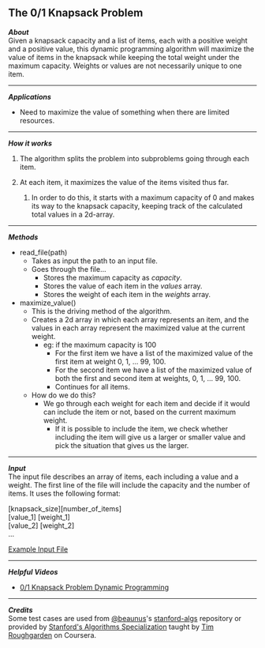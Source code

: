 ## The 0/1 Knapsack Problem  
_**About**_  
Given a knapsack capacity and a list of items, each with a positive weight and a positive value, this dynamic programming algorithm will maximize the value of items in the knapsack while keeping the total weight under the maximum capacity. Weights or values are not necessarily unique to one item.  

---  

_**Applications**_  
- Need to maximize the value of something when there are limited resources.  

---  

_**How it works**_  
1. The algorithm splits the problem into subproblems going through each item.  

1. At each item, it maximizes the value of the items visited thus far.  
    1. In order to do this, it starts with a maximum capacity of 0 and makes its way to the knapsack capacity, keeping track of the calculated total values in a 2d-array.  

---  

_**Methods**_  
- read_file(path)  
    - Takes as input the path to an input file.  
    - Goes through the file...  
        - Stores the maximum capacity as _capacity_.  
        - Stores the value of each item in the _values_ array.  
        - Stores the weight of each item in the _weights_ array.  
- maximize_value()  
    - This is the driving method of the algorithm.  
    - Creates a 2d array in which each array represents an item, and the values in each array represent the maximized value at the current weight.  
        - eg: if the maximum capacity is 100  
            - For the first item we have a list of the maximized value of the first item at weight 0, 1, ... 99, 100.  
            - For the second item we have a list of the maximized value of both the first and second item at weights, 0, 1, ... 99, 100.  
            - Continues for all items.  
    - How do we do this?  
        - We go through each weight for each item and decide if it would can include the item or not, based on the current maximum weight.  
            - If it is possible to include the item, we check whether including the item will give us a larger or smaller value and pick the situation that gives us the larger.  

---  

_**Input**_  
The input file describes an array of items, each including a value and a weight. The first line of the file will include the capacity and the number of items. It uses the following format:  

\[knapsack_size\]\[number_of_items\]  
\[value_1\] \[weight_1\]  
\[value_2\] \[weight_2\]  
...  

[Example Input File]( https://github.com/keshprad/Algorithms/blob/master/Knapsack01/testCases/test2.txt )  

---  

_**Helpful Videos**_  
- [0/1 Knapsack Problem Dynamic Programming]( https://www.youtube.com/watch?v=8LusJS5-AGo&t=29s )  

---  

_**Credits**_  
Some test cases are used from [@beaunus]( https://github.com/beaunus )'s [stanford-algs]( https://github.com/beaunus/stanford-algs ) repository or provided by [Stanford's Algorithms Specialization]( https://www.coursera.org/specializations/algorithms ) taught by [Tim Roughgarden]( https://www.linkedin.com/in/tim-roughgarden-1a594855 ) on Coursera.  
